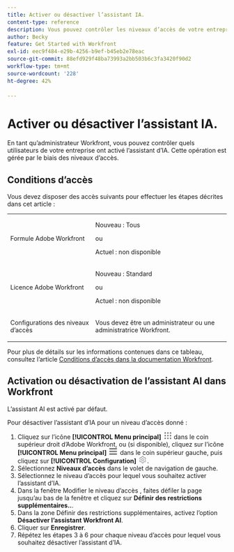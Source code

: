 ```yaml
---
title: Activer ou désactiver l’assistant IA.
content-type: reference
description: Vous pouvez contrôler les niveaux d’accès de votre entreprise ayant accès à l’assistant d’IA.
author: Becky
feature: Get Started with Workfront
exl-id: eec9f484-e29b-4256-b9ef-b45eb2e78eac
source-git-commit: 88efd929f48ba73993a2bb503b6c3fa3420f90d2
workflow-type: tm+mt
source-wordcount: '228'
ht-degree: 42%

---
```


# Activer ou désactiver l’assistant IA.

En tant qu’administrateur Workfront, vous pouvez contrôler quels utilisateurs de votre entreprise ont activé l’assistant d’IA. Cette opération est gérée par le biais des niveaux d’accès.

## Conditions d’accès

Vous devez disposer des accès suivants pour effectuer les étapes décrites dans cet article :

<table style="table-layout:auto"> 
 <col> 
 <col> 
 <tbody> 
  <tr> 
   <td role="rowheader">Formule Adobe Workfront</td> 
   <td><p>Nouveau : Tous</p>
       <p>ou</p>
       <p>Actuel : non disponible</p></td>
  </tr> 
  <tr> 
   <td role="rowheader">Licence Adobe Workfront</td> 
   <td><p>Nouveau : Standard</p>
       <p>ou</p>
       <p>Actuel : non disponible</p></td>
  </tr> 
  <tr> 
   <td role="rowheader">Configurations des niveaux d’accès</td> 
   <td> <p>Vous devez être un administrateur ou une administratrice Workfront.</p> </td> 
  </tr> 
 </tbody> 
</table>

Pour plus de détails sur les informations contenues dans ce tableau, consultez l’article [Conditions d’accès dans la documentation Workfront](/help/quicksilver/administration-and-setup/add-users/access-levels-and-object-permissions/access-level-requirements-in-documentation.md).

## Activation ou désactivation de l’assistant AI dans Workfront

L’assistant AI est activé par défaut.

Pour désactiver l’assistant d’IA pour un niveau d’accès donné :

1. Cliquez sur l’icône **[!UICONTROL Menu principal]** ![Menu principal](/help/_includes/assets/main-menu-icon.png) dans le coin supérieur droit d’Adobe Workfront, ou (si disponible), cliquez sur l’icône **[!UICONTROL Menu principal]** ![Menu principal](/help/_includes/assets/main-menu-icon-left-nav.png) dans le coin supérieur gauche, puis cliquez sur **[!UICONTROL Configuration]** ![Icône Configuration](/help/_includes/assets/gear-icon-setup.png).
1. Sélectionnez **Niveaux d’accès** dans le volet de navigation de gauche.
1. Sélectionnez le niveau d’accès pour lequel vous souhaitez activer l’assistant d’IA.
1. Dans la fenêtre Modifier le niveau d’accès , faites défiler la page jusqu’au bas de la fenêtre et cliquez sur **Définir des restrictions supplémentaires..**.
1. Dans la zone Définir des restrictions supplémentaires, activez l’option **Désactiver l’assistant Workfront AI**.
1. Cliquer sur **Enregistrer**.
1. Répétez les étapes 3 à 6 pour chaque niveau d’accès pour lequel vous souhaitez désactiver l’assistant d’IA.

